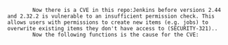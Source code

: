 
            Now there is a CVE in this repo:Jenkins before versions 2.44 and 2.32.2 is vulnerable to an insufficient permission check. This allows users with permissions to create new items (e.g. jobs) to overwrite existing items they don't have access to (SECURITY-321)..
            Now the following functions is the cause for the CVE:
            